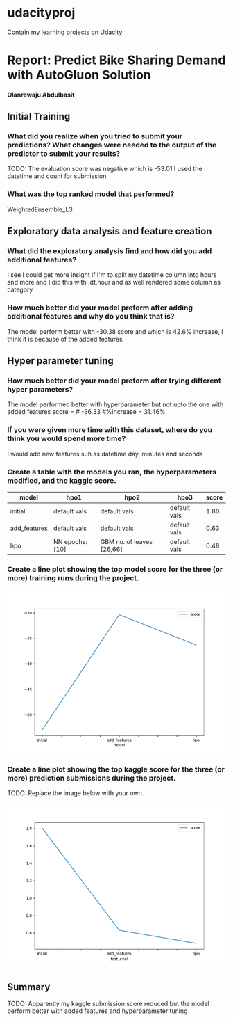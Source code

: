 # udacityproj
Contain my learning projects on Udacity
# Report: Predict Bike Sharing Demand with AutoGluon Solution
#### Olanrewaju Abdulbasit

## Initial Training
### What did you realize when you tried to submit your predictions? What changes were needed to the output of the predictor to submit your results?
TODO: The evaluation score was negative which is -53.01
	I used the datetime and count for submission

### What was the top ranked model that performed?
WeightedEnsemble_L3

## Exploratory data analysis and feature creation
### What did the exploratory analysis find and how did you add additional features?
I see I could get more insight if I'm to split my datetime column  into hours and more and I did this with .dt.hour and as well rendered some column as category

### How much better did your model preform after adding additional features and why do you think that is?
The model perform better with -30.38 score and which is 42.6% increase, I think it is because of the added features

## Hyper parameter tuning
### How much better did your model preform after trying different hyper parameters?
The model performed better with hyperparameter but not upto the one with added features score = # -36.33 #%increase = 31.46%

### If you were given more time with this dataset, where do you think you would spend more time?
I would add new features suh as datetime day, minutes and seconds
### Create a table with the models you ran, the hyperparameters modified, and the kaggle score.
|model|hpo1|hpo2|hpo3|score|
|--|--|--|--|--|
|initial|default vals|default vals|default vals|1.80|
|add_features|default vals|default vals|default vals|0.63|
|hpo|NN epochs:[10]|GBM no. of leaves [26,66]|default vals|0.48|

### Create a line plot showing the top model score for the three (or more) training runs during the project.

![model_train_score.png](/model_train_scorenn.png)

### Create a line plot showing the top kaggle score for the three (or more) prediction submissions during the project.

TODO: Replace the image below with your own.

![model_test_score.png](/model_test_score.png)

## Summary
TODO: Apparently my kaggle submission score reduced but the model perform better with added features and hyperparameter tuning

